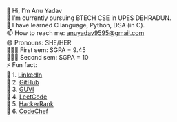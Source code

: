 👋 Hi, I’m Anu Yadav  
👀 I’m currently pursuing BTECH CSE in UPES DEHRADUN.  
🌱 I have learned C language, Python, DSA (in C).  
📫 How to reach me: anuyadav9595@gmail.com  
😄 Pronouns: SHE/HER  
👩🏻‍🎓 First sem: SGPA = 9.45  
👩🏻‍🎓 Second sem: SGPA = 10  
⚡ Fun fact:  
🔗 1. [LinkedIn](https://in.linkedin.com/in/anu-yadav-a15074326)  
🔗 2. [GitHub](https://github.com/AnuYadav00)  
🔗 3. [GUVI](https://www.guvi.in/anu1618695990)  
🔗 4. [LeetCode](https://leetcode.com/u/anuyadav00/)  
🔗 5. [HackerRank](https://www.hackerrank.com/profile/anuyadav9595)  
🔗 6. [CodeChef](https://www.codechef.com/users/anuyadav00)
